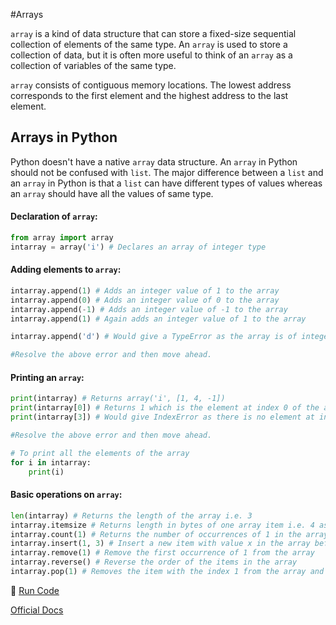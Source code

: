 #Arrays

`array` is a kind of data structure that can store a fixed-size sequential collection of elements of the same type. An `array` is used to store 
a collection of data, but it is often more useful to think of an `array` as a collection of variables of the same type.

`array` consists of contiguous memory locations. The lowest address corresponds to the first element and the highest address to the last 
element.

## Arrays in Python

Python doesn't have a native `array` data structure. An `array` in Python should not be confused with `list`. The major difference between a `list`
and an `array` in Python is that a `list` can have different types of values whereas an `array` should have all the values of same type.

#### Declaration of `array`:

```python
from array import array
intarray = array('i') # Declares an array of integer type
```

#### Adding elements to `array`: 

```python
intarray.append(1) # Adds an integer value of 1 to the array
intarray.append(0) # Adds an integer value of 0 to the array
intarray.append(-1) # Adds an integer value of -1 to the array
intarray.append(1) # Again adds an integer value of 1 to the array

intarray.append('d') # Would give a TypeError as the array is of integer type. 

#Resolve the above error and then move ahead.
```

#### Printing an `array`: 

```python
print(intarray) # Returns array('i', [1, 4, -1])
print(intarray[0]) # Returns 1 which is the element at index 0 of the array
print(intarray[3]) # Would give IndexError as there is no element at index 3 of array. 

#Resolve the above error and then move ahead.

# To print all the elements of the array
for i in intarray:
	print(i)
```

#### Basic operations on `array`: 

```python
len(intarray) # Returns the length of the array i.e. 3
intarray.itemsize # Returns length in bytes of one array item i.e. 4 as it is an integer
intarray.count(1) # Returns the number of occurrences of 1 in the array i.e. 2
intarray.insert(1, 3) # Insert a new item with value x in the array before position i
intarray.remove(1) # Remove the first occurrence of 1 from the array
intarray.reverse() # Reverse the order of the items in the array
intarray.pop(1) # Removes the item with the index 1 from the array and returns it 
```

:rocket: [Run Code](https://repl.it/CWJB)

[Official Docs](https://docs.python.org/3.5/library/array.html)
